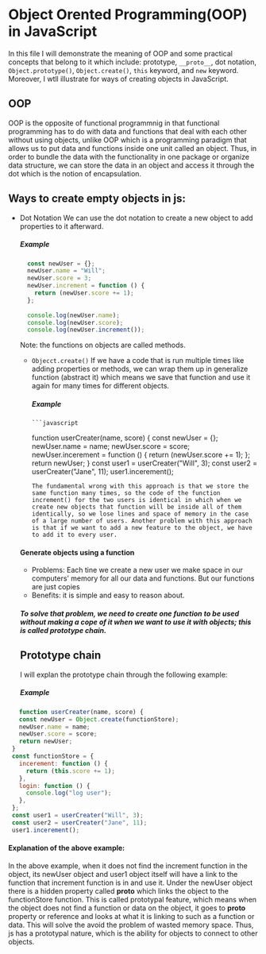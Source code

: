 # Object Orented Programming(OOP) in JavaScript
In this file I will demonstrate the meaning of OOP and some practical concepts that belong to it which include: prototype, ``` __proto__ ```, dot notation, ``` Object.prototype() ```, ``` Object.create() ```, ``` this ``` keyword, and ``` new ``` keyword. Moreover, I wtll illustrate for ways of creating objects in JavaScript.

## OOP 
OOP is the opposite of functional programmnig in that functional programming has to do with data and functions that deal with each other without using objects, unlike OOP which is a programming paradigm that allows us to put data and functions inside one unit called an object. Thus, in order to bundle the data with the functionality in one package or organize data structure, we can store the data in an object and access it through the dot which is the notion of encapsulation.

## Ways to create empty objects in js:
- Dot Notation
  We can use the dot notation to create a new object to add properties to it afterward.
  ##### Example
  ```javascript
    const newUser = {};
    newUser.name = "Will";
    newUser.score = 3;
    newUser.increment = function () {
      return (newUser.score += 1);
    };
    
    console.log(newUser.name);
    console.log(newUser.score);
    console.log(newUser.increment());
  ```
  Note: the functions on objects are called methods.
  
  - ``` Objecct.create() ```
    If we have a code that is run multiple times like adding properties or methods, we can wrap them up in  generalize function (abstract it) which means we save that function and use it again for many times for different objects.

      ##### Example
        ```javascript
      function userCreater(name, score) {
        const newUser = {};
        newUser.name = name;
        newUser.score = score;
        newUser.incerement = function () {
          return (newUser.score += 1);
        };
        return newUser;
      }
      const user1 = userCreater("Will", 3);
      const user2 = userCreater("Jane", 11);
      user1.incerement();
      ```
      The fundamental wrong with this approach is that we store the same function many times, so the code of the function increment() for the two users is identical in which when we create new objects that function will be inside all of them identically, so we lose lines and space of memory in the case of a large number of users. Another problem with this approach is that if we want to add a new feature to the object, we have to add it to every user.
      
  #### Generate objects using a function
    - Problems: Each tine we create a new user we make space in our computers’ memory for all our data and functions. But our functions are just copies 
    - Benefits: it is simple and easy to reason about.
  ##### To solve that problem, we need to create one function to be used without making a cope of it when we want to use it with objects; this is called prototype chain.
  ## Prototype chain
  I will explan the prototype chain through the following example:
  ##### Example
 ```javascript
    function userCreater(name, score) {
    const newUser = Object.create(functionStore);
    newUser.name = name;
    newUser.score = score;
    return newUser;
  }
  const functionStore = {
    incerement: function () {
      return (this.score += 1);
    },
    login: function () {
      console.log("log user");
    },
  };
  const user1 = userCreater("Will", 3);
  const user2 = userCreater("Jane", 11);
  user1.incerement();
```
#### Explanation of the above example:
In the above example, when it does not find the increment function in the object, its newUser object and user1 object itself will have a link to the function that increment function is in and use it.
Under the newUser object there is a hidden property called __proto__ which links the object to the functionStore function. This is called prototypal feature, which means when the object does not find a function or data on the object, it goes to __proto__ property or reference and looks at what it is linking to such as a function or data. This will solve the avoid the problem of wasted memory space. Thus, js has a prototypal nature, which is the ability for objects to connect to other objects.

